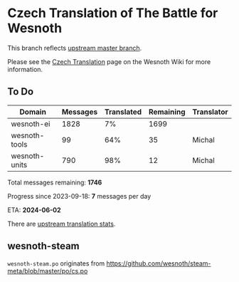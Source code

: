 # Czech Translation of The Battle for Wesnoth

This branch reflects [upstream master branch](https://github.com/wesnoth/wesnoth/tree/master).

Please see the [Czech Translation](https://wiki.wesnoth.org/CzechTranslation) page on the Wesnoth Wiki for more information.

## To Do

Domain | Messages | Translated | Remaining | Translator
------ | -------- | ---------- | --------- | ----------
wesnoth-ei | 1828 | 7% | 1699 |
wesnoth-tools | 99 | 64% | 35 | Michal
wesnoth-units | 790 | 98% | 12 | Michal

Total messages remaining: **1746**

Progress since 2023-09-18: **7** messages per day

ETA: **2024-06-02**

There are [upstream translation stats](https://www.wesnoth.org/gettext/?view=langs&version=master&lang=cs).

## wesnoth-steam
`wesnoth-steam.po` originates from https://github.com/wesnoth/steam-meta/blob/master/po/cs.po
